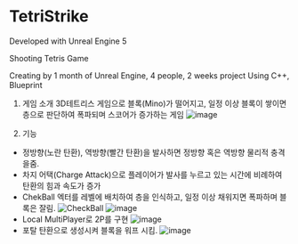 # TetriStrike

Developed with Unreal Engine 5


Shooting Tetris Game

Creating by 1 month of Unreal Engine, 4 people, 2 weeks project Using C++, Blueprint

1. 게임 소개 3D테트리스 게임으로 블록(Mino)가 떨어지고, 일정 이상 블록이 쌓이면 층으로 판단하여 폭파되며 스코어가 증가하는 게임
![image](https://github.com/user-attachments/assets/f5bd70ac-d749-49c2-a019-ce28f3cd6196)

2. 기능
- 정방향(노란 탄환), 역방향(빨간 탄환)을 발사하면 정방향 혹은 역방향 물리적 충격을줌.
- 차지 어택(Charge Attack)으로 플레이어가 발사를 누르고 있는 시간에 비례하여 탄환의 힘과 속도가 증가
- ChekBall 엑터를 레벨에 배치하여 층을 인식하고, 일정 이상 채워지면 폭파하며 블록은 잘림.
  ![CheckBall](https://github.com/user-attachments/assets/e092857d-2959-48ae-855c-a74696a76c0b)
  ![image](https://github.com/user-attachments/assets/d3684273-23f4-49c6-9cf6-faa5071d8ee5)
- Local MultiPlayer로 2P를 구현
![image](https://github.com/user-attachments/assets/86e91f5f-2d39-4a2f-aa63-d6f6faadc497)
- 포탈 탄환으로 생성시켜 블록을 워프 시킴.
![image](https://github.com/user-attachments/assets/47240f05-81f1-47ed-9fb3-387ff8a4ea4e)
